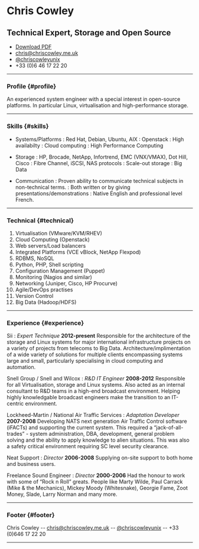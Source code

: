 # Chris Cowley
## Technical Expert, Storage and Open Source

* [Download PDF](english.pdf)  
* [chris@chriscowley.me.uk](mailto:chris@chriscowley.me.uk)
* [@chriscowleyunix](https://twitter.com/chriscowleyunix)
* +33 (0)6 46 17 22 20

------

### Profile {#profile}

An experienced system engineer with a special interest in open-source platforms. In particular Linux, virtualisation and high-performance storage. 

------

### Skills {#skills}

* Systems/Platforms
  : Red Hat, Debian, Ubuntu, AIX
  : Openstack
  : High availabilty
  : Cloud computing
  : High Performance Computing

* Storage
  : HP, Brocade, NetApp, Infortrend, EMC (VNX/VMAX), Dot Hill, Cisco
  : Fibre Channel, iSCSI, NAS protocols
  : Scale-out storage
  : Big Data

* Communication
  : Proven ability to communicate technical subjects in non-technical terms.
  : Both written or by giving presentations/demonstrations
  : Native English and professional level French.

-------

### Technical {#technical}

1. Virtualisation (VMware/KVM/RHEV)
1. Cloud Computing (Openstack)
1. Web servers/Load balancers
1. Integrated Platforms (VCE vBlock, NetApp Flexpod)
1. RDBMS, NoSQL
1. Python, PHP, Shell scripting
1. Configuration Management (Puppet)
1. Monitoring (Nagios and similar)
1. Networking (Juniper, Cisco, HP Procurve)
1. Agile/DevOps practises
1. Version Control
1. Big Data (Hadoop/HDFS)

------

### Experience {#experience}

Sii
: *Expert Technique*
  __2012-present__
  Responsible for the architecture of the storage and Linux systems for major international infrastructure projects on a variety of projects from telecoms to Big Data. Architecture/implimentation of a wide variety of solutions for multiple clients encompassing systems large and small, particularly specialising in cloud computing and automation.

Snell Group / Snell and Wilcox
: *R&D IT Engineer*
  __2008-2012__
  Responsible for all Virtualisation, storage and Linux systems. Also acted as an internal consultant to R&D teams in a high-end broadcast environment. Helping highly knowledgable broadcast engineers make the transition to an IT-centric environment.
  
Lockheed-Martin / National Air Traffic Services
: *Adaptation Developer*
  __2007-2008__
  Developing NATS next generation Air Traffic Control software (iFACTs) and supporting the current system. This required a “jack-of-all-trades” - system administration, DBA, development, general problem solving and the ability to apply knowledge to alien situations. This was also a safety critical environment requiring SC level security clearance.
  
Neat Support
: *Director*
  __2006-2008__
  Supplying on-site support to both home and business users.
  
Freelance Sound Engineer
: *Director*
  __2000-2006__
  Had the honour to work with some of “Rock n Roll” greats. People like Marty Wilde, Paul Carrack (Mike & the Mechanics), Mickey Moody (Whitesnake), Georgie Fame, Zoot Money, Slade, Larry Norman and many more.
  
------

### Footer {#footer}

Chris Cowley -- [chris@chriscowley.me.uk](chris@chriscowley.me.uk) -- [@chriscowleyunix](https://twitter.com/chriscowleyunix) -- +33 (0)646 17 22 20

------
